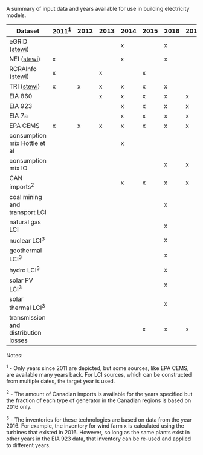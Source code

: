 
A summary of input data and years available for use in building electricity models.

|Dataset|2011<sup>1</sup>|2012|2013|2014|2015|2016|2017|2018|
|---|---|---|---|---|---|---|---|---|
|eGRID ([stewi](https://github.com/USEPA/standardizedinventories#usepa-inventories-covered-by-data-reporting-year-current-version))|  | | | x | | x| | |
|NEI ([stewi](https://github.com/USEPA/standardizedinventories#usepa-inventories-covered-by-data-reporting-year-current-version))| x | | | x | | x| | |
|RCRAInfo ([stewi](https://github.com/USEPA/standardizedinventories#usepa-inventories-covered-by-data-reporting-year-current-version))| x | |x| |x | | | |
|TRI ([stewi](https://github.com/USEPA/standardizedinventories#usepa-inventories-covered-by-data-reporting-year-current-version))| x |x |x | x |x | x |  | |
|EIA 860| | |x |x |x |x |x |x |
|EIA 923| | | |x |x |x |x |x |
|EIA 7a| | | |x |x |x |x | |
|EPA CEMS |x |x |x |x |x |x |x |x |
|consumption mix Hottle et al| | | |x | | | | |
|consumption mix IO| | | | | |x |x |x |
|CAN imports<sup>2</sup>| | | |x |x |x |x |x |
|coal mining and transport LCI| | | | | |x | | |
|natural gas LCI| | | | | | x| | |
|nuclear LCI<sup>3</sup>| | | | | |x | | |
|geothermal LCI<sup>3</sup>| | | | | |x | | |
|hydro LCI<sup>3</sup>| | | | | |x | | |
|solar PV LCI<sup>3</sup>| | | | | |x | | |
|solar thermal LCI<sup>3</sup>| | | | | |x | | |
|transmission and distribution losses| | | | |x |x |x |x |

Notes: 

<sup>1</sup> - Only years since 2011 are depicted, but some sources, like EPA CEMS, are available many years back.
 For LCI sources, which can be constructed from multiple dates, the target year is used.

 <sup>2</sup> - The amount of Canadian imports is available for the years specified
 but the fraction of each type of generator in the Canadian regions is based on
 2016 only.

 <sup>3</sup> - The inventories for these technologies are based on data from the year
 2016. For example, the inventory for wind farm x is calculated using the turbines
 that existed in 2016. However, so long as the same plants exist in other years
 in the EIA 923 data, that inventory can be re-used and applied to different years.


